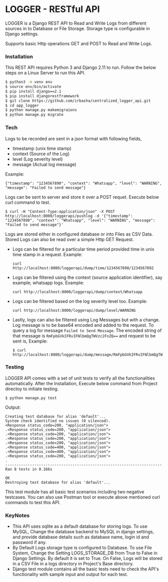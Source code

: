 # LOGGER - RESTful API

LOGGER is a Django REST API to Read and Write Logs from different sources in to Database or File Storage. Storage type is configurable in Django settings.

Supports basic Http operations GET and POST to Read and Write Logs.

### Installation
This REST API requires Python 3 and Django 2.11 to run.
Follow the below steps on a Linux Server to run this API.

```sh
$ python3 -m venv env
$ source env/bin/activate
$ pip install django==2.1
$ pip install djangorestframework
$ git clone https://github.com/irbasha/centralized_logger_api.git
$ cd app_logger
$ python manage.py makemigraions
$ python manage.py migrate
```

### Tech
Logs to be recorded are sent in a json format with following fields,
- timestamp (unix time stamp)
- context (Source of the Log)
- level (Log severity level)
- message (Actual log message)

Example:
```
{"timestamp": "1234567890", "context": "Whatsapp", "level": "WARNING", "message": "Failed to send message"}
```

Logs can be sent to server and store it over a POST requet. Execute below curl command to test.
```
$ curl -H "Content-Type:application/json" -X POST http://localhost:8000/loggerapi/pushlog -d '{"timestamp": "1234567890", "context": "Whatsapp", "level": "WARNING", "message": "Failed to send message"}'
```


Logs are stored either in configured database or into Files as CSV Data. Stored Logs can also be read over a simple Http GET Request.

- Logs can be filtered for a particular time period provided time in unix time stamp in a request.
Example:
    ```
    curl http://localhost:8000/loggerapi/dump/time/1234567890/1234567892
    ```
- Logs can be filtered using the context (source application identifier), say example; whatsapp logs.
Example:
    ```
    curl http://localhost:8000/loggerapi/dump/context/Whatsapp
    ```
- Logs can be filtered based on the log severity level too.
Example:
    ```
    curl http://localhost:8000/loggerapi/dump/level/WARNING
    ```
- Lastly, logs can also be filtered using Log Messages but with a change. Log message is to be base64 encoded and added to the request. To query a log for message    `Failed to Send Message`. The encoded string of that message is `RmFpbGVkIFRvIFNlbmQgTWVzc2FnZQ==` and request to be sent is,
Example:
    ```
    $ curl http://localhost:8000/loggerapi/dump/message/RmFpbGVkIFRvIFNlbmQgTWVzc2FnZQ==
    ```



### Testing
LOGGER API comes with a set of unit tests to verify all the functionalities automatically.
After the Installation, Execute below command from Project directoy to initiate testing.

```
$ python manage.py test
```

Output:
```
Creating test database for alias 'default'...
System check identified no issues (0 silenced).
<Response status_code=200, "application/json">
.<Response status_code=200, "application/json">
.<Response status_code=200, "application/json">
.<Response status_code=200, "application/json">
.<Response status_code=200, "application/json">
.<Response status_code=400, "application/json">
.<Response status_code=400, "application/json">
.<Response status_code=200, "application/json">
.
----------------------------------------------------------------------
Ran 8 tests in 0.166s

OK
Destroying test database for alias 'default'...
```

This test module has all basic test scenarios including two negative testcases. You can also use Postman tool or execute above mentioned curl commands to test this API.

### KeyNotes
- This API uses sqlite as a default database for storing logs. To use MySQL, Change the database backend to MySQL in django settings, and provide database details such as database name, login id and password if any.
- By Default Logs storage type is configured to Database. To use File System, Change the Setting LOGS_STORAGE_DB from True to False in Django Settings. By default it is set to True. On False, Logs will be stored in a CSV File in a logs directory in Project's Base directory.
- Django test module contains all the basic tests need to check the API's functionality with sample input and output for each test.
